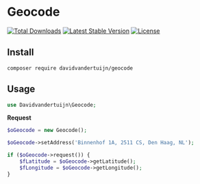 # Geocode

<a href="https://packagist.org/packages/davidvandertuijn/geocode"><img src="https://poser.pugx.org/davidvandertuijn/geocode/d/total.svg" alt="Total Downloads"></a>
<a href="https://packagist.org/packages/davidvandertuijn/geocode"><img src="https://poser.pugx.org/davidvandertuijn/geocode/v/stable.svg" alt="Latest Stable Version"></a>
<a href="https://packagist.org/packages/davidvandertuijn/geocode"><img src="https://poser.pugx.org/davidvandertuijn/geocode/license.svg" alt="License"></a>

## Install

```
composer require davidvandertuijn/geocode
```

## Usage

```php
use Davidvandertuijn\Geocode;
```

**Request**

```php
$oGeocode = new Geocode();

$oGeocode->setAddress('Binnenhof 1A, 2511 CS, Den Haag, NL');

if ($oGeocode->request()) {
    $fLatitude = $oGeocode->getLatitude();
    $fLongitude = $oGeocode->getLongitude();
}
```
